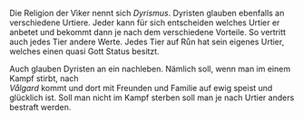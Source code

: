 Die Religion der Vìker nennt sich *Dyrismus*.
Dyristen glauben ebenfalls an verschiedene Urtiere. Jeder kann für sich entscheiden welches Urtier er anbetet und bekommt dann je nach dem verschiedene Vorteile. So vertritt auch jedes Tier andere Werte.
Jedes Tier auf Růn hat sein eigenes Urtier, welches einen quasi Gott Status besitzt.

Auch glauben Dyristen an ein nachleben. Nämlich soll, wenn man im einem Kampf stirbt, nach  
*Vålgard* kommt und dort mit Freunden und Familie auf ewig speist und glücklich ist. Soll man nicht im Kampf sterben soll man je nach Urtier anders bestraft werden.